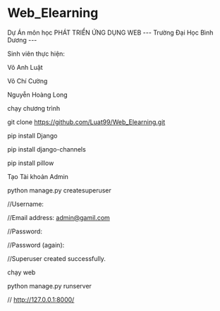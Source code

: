 # Web_Elearning

Dự Án môn học PHÁT TRIỂN ỨNG DỤNG WEB --- Trường Đại Học Bình Dương ---

Sinh viên thực hiện:

Võ Anh Luật

Võ Chí Cường

Nguyễn Hoàng Long

chạy chương trình

git clone https://github.com/Luat99/Web_Elearning.git

pip install Django

pip install django-channels

pip install pillow

Tạo Tài khoản Admin

python manage.py createsuperuser

//Username: 

//Email address: admin@gamil.com

//Password:

//Password (again):

//Superuser created successfully.

chạy web

python manage.py runserver

//   http://127.0.0.1:8000/
